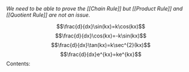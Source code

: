 *We need to be able to prove the [[Chain Rule]] but [[Product Rule]] and [[Quotient Rule]] are not an issue.*

$$\frac{d}{dx}\sin(kx)=k\cos(kx)$$
$$\frac{d}{dx}\cos(kx)=-k\sin(kx)$$
$$\frac{d}{dx}\tan(kx)=k\sec^{2}(kx)$$
$$\frac{d}{dx}e^{kx}=ke^{kx}$$
Contents:
```folder-index-content
```